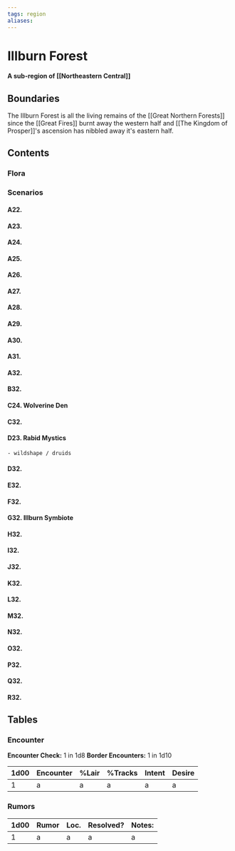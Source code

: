 ```yaml
---
tags: region
aliases:
---
```

# Illburn Forest
#### A sub-region of [[Northeastern Central]]
## Boundaries
The Illburn Forest is all the living remains of the [[Great Northern Forests]] since the [[Great Fires]] burnt away the western half and [[The Kingdom of Prosper]]'s ascension has nibbled away it's eastern half.
## Contents
### Flora
### Scenarios
#### A22. 
#### A23. 
#### A24. 
#### A25. 
#### A26. 
#### A27. 
#### A28. 
#### A29. 
#### A30. 
#### A31. 
#### A32. 
#### B32. 
#### C24. Wolverine Den
#### C32. 
#### D23. Rabid Mystics
	- wildshape / druids
#### D32.
#### E32.
#### F32.
#### G32. Illburn Symbiote
#### H32. 
#### I32. 
#### J32. 
#### K32. 
#### L32. 
#### M32. 
#### N32. 
#### O32.
#### P32. 
#### Q32. 
#### R32.
## Tables
### Encounter
**Encounter Check:** 1 in 1d8
**Border Encounters:** 1 in 1d10


| 1d00 | Encounter | %Lair | %Tracks | Intent | Desire |
| ---- | --------- | ----- | ------- | ------ | ------ |
| 1    | a         | a     | a       | a      | a      |

### Rumors
| 1d00 | Rumor | Loc. | Resolved? | Notes: |
|------|-------|------|-----------|--------|
| 1    | a     | a    | a         | a      |